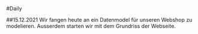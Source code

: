 #Daily

##15.12.2021
Wir fangen heute an ein Datenmodel für unseren Webshop zu modelieren.
Ausserdem starten wir mit dem Grundriss der Webseite.
